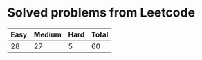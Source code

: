 # Solved problems from Leetcode

| **Easy** | **Medium** | **Hard** | **Total** |
| -------- | ---------- | -------- | --------- |
| 28       | 27         | 5        | 60        |
